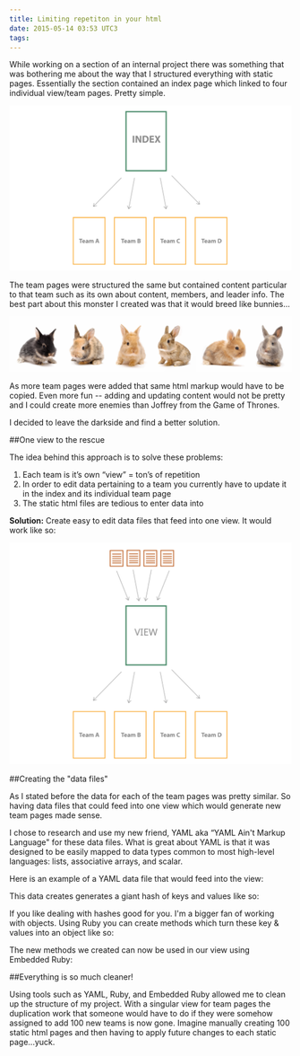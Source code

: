 ```yaml
---
title: Limiting repetiton in your html 
date: 2015-05-14 03:53 UTC3
tags:
---
```



While working on a section of an internal project there was something that was bothering me about the way that I structured everything with static pages. Essentially the section contained an index page which linked to four individual view/team pages. Pretty simple. 

![diagram_1](/images/blog/yaml/diagram_1.svg)



The team pages were structured the same but contained content particular to that team such as its own about content, members, and leader info. The best part about this monster I created was that it would breed like bunnies...

![baby_bunnies](/images/blog/yaml/baby_bunnies.svg)

As more team pages were added that same html markup would have to be copied. Even more fun -- adding and updating content would not be pretty and I could create more enemies than Joffrey from the Game of Thrones.

I decided to leave the darkside and find a better solution.

##One view to the rescue

The idea behind this approach is to solve these problems:

1. Each team is it’s own “view” = ton’s of repetition
2. In order to edit data pertaining to a team you currently have to update it in the index and its individual team page
3. The static html files are tedious to enter data into

**Solution:** Create easy to edit data files that feed into one view. It would work like so:

![diagram_2](/images/blog/yaml/diagram_2.svg)

##Creating the "data files"

As I stated before the data for each of the team pages was pretty similar. So having data files that could feed into one view which would generate new team pages made sense. 

I chose to research and use my new friend, YAML aka “YAML Ain't Markup Language" for these data files. What is great about YAML is that it was designed to be easily mapped to data types common to most high-level languages: lists, associative arrays, and scalar.

Here is an example of a YAML data file that would feed into the view:

<script src="https://gist.github.com/Sneakingrocky/c2e56783fc953ea2c7fd.js"></script>

This data creates generates a giant hash of keys and values like so:

<script src="https://gist.github.com/Sneakingrocky/115e11b03387de806af8.js"></script>

If you like dealing with hashes good for you. I'm a bigger fan of working with objects. Using Ruby you can create methods which turn these key & values into an object like so:

<script src="https://gist.github.com/Sneakingrocky/967bf1974a2d958b0ca5.js"></script>

The new methods we created can now be used in our view using Embedded Ruby:

<script src="https://gist.github.com/Sneakingrocky/65ce56bee20f12a3b8c6.js"></script>


##Everything is so much cleaner!

Using tools such as YAML, Ruby, and Embedded Ruby allowed me to clean up the structure of my project. With a singular view for team pages the duplication work that someone would have to do if they were somehow assigned to add 100 new teams is now gone. Imagine manually creating 100 static html pages and then having to apply future changes to each static page...yuck.









